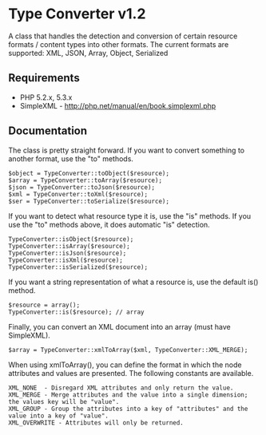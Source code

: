 # Type Converter v1.2 #

A class that handles the detection and conversion of certain resource formats / content types into other formats.
The current formats are supported: XML, JSON, Array, Object, Serialized

## Requirements ##

* PHP 5.2.x, 5.3.x
* SimpleXML - http://php.net/manual/en/book.simplexml.php

## Documentation ##

The class is pretty straight forward. If you want to convert something to another format, use the "to" methods.

	$object = TypeConverter::toObject($resource);
	$array = TypeConverter::toArray($resource);
	$json = TypeConverter::toJson($resource);
	$xml = TypeConverter::toXml($resource);
	$ser = TypeConverter::toSerialize($resource);

If you want to detect what resource type it is, use the "is" methods.
If you use the "to" methods above, it does automatic "is" detection.

	TypeConverter::isObject($resource);
	TypeConverter::isArray($resource);
	TypeConverter::isJson($resource);
	TypeConverter::isXml($resource);
	TypeConverter::isSerialized($resource);

If you want a string representation of what a resource is, use the default is() method.

	$resource = array();
	TypeConverter::is($resource); // array

Finally, you can convert an XML document into an array (must have SimpleXML).

	$array = TypeConverter::xmlToArray($xml, TypeConverter::XML_MERGE);

When using xmlToArray(), you can define the format in which the node attributes and values are presented. The following constants are available.

	XML_NONE  - Disregard XML attributes and only return the value.
	XML_MERGE - Merge attributes and the value into a single dimension; the values key will be "value".
	XML_GROUP - Group the attributes into a key of "attributes" and the value into a key of "value".
	XML_OVERWRITE - Attributes will only be returned.